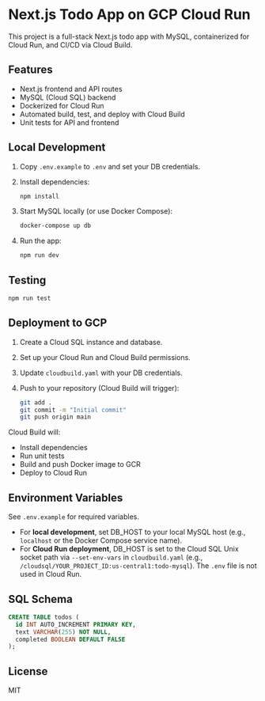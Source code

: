# Next.js Todo App on GCP Cloud Run

This project is a full-stack Next.js todo app with MySQL, containerized for Cloud Run, and CI/CD via Cloud Build.

## Features

- Next.js frontend and API routes
- MySQL (Cloud SQL) backend
- Dockerized for Cloud Run
- Automated build, test, and deploy with Cloud Build
- Unit tests for API and frontend

## Local Development

1. Copy `.env.example` to `.env` and set your DB credentials.
2. Install dependencies:

   ```bash
   npm install
   ```

3. Start MySQL locally (or use Docker Compose):

   ```bash
   docker-compose up db
   ```

4. Run the app:

   ```bash
   npm run dev
   ```

## Testing

```bash
npm run test
```

## Deployment to GCP

1. Create a Cloud SQL instance and database.
2. Set up your Cloud Run and Cloud Build permissions.
3. Update `cloudbuild.yaml` with your DB credentials.
4. Push to your repository (Cloud Build will trigger):

   ```bash
   git add .
   git commit -m "Initial commit"
   git push origin main
   ```

Cloud Build will:
- Install dependencies
- Run unit tests
- Build and push Docker image to GCR
- Deploy to Cloud Run

## Environment Variables

See `.env.example` for required variables.

- For **local development**, set DB_HOST to your local MySQL host (e.g., `localhost` or the Docker Compose service name).
- For **Cloud Run deployment**, DB_HOST is set to the Cloud SQL Unix socket path via `--set-env-vars` in `cloudbuild.yaml` (e.g., `/cloudsql/YOUR_PROJECT_ID:us-central1:todo-mysql`). The `.env` file is not used in Cloud Run.

## SQL Schema

```sql
CREATE TABLE todos (
  id INT AUTO_INCREMENT PRIMARY KEY,
  text VARCHAR(255) NOT NULL,
  completed BOOLEAN DEFAULT FALSE
);
```

## License

MIT

